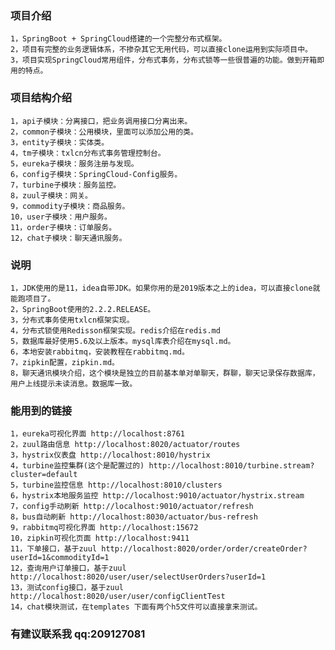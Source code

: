 
### 项目介绍
    1，SpringBoot + SpringCloud搭建的一个完整分布式框架。
    2，项目有完整的业务逻辑体系，不掺杂其它无用代码，可以直接clone运用到实际项目中。
    3，项目实现SpringCloud常用组件，分布式事务，分布式锁等一些很普遍的功能。做到开箱即用的特点。

### 项目结构介绍
    1，api子模块：分离接口，把业务调用接口分离出来。
    2，common子模块：公用模块，里面可以添加公用的类。
    3，entity子模块：实体类。
    4，tm子模块：txlcn分布式事务管理控制台。
    5，eureka子模块：服务注册与发现。
    6，config子模块：SpringCloud-Config服务。
    7，turbine子模块：服务监控。
    8，zuul子模块：网关。
    9，commodity子模块：商品服务。
    10，user子模块：用户服务。
    11，order子模块：订单服务。
    12，chat子模块：聊天通讯服务。

### 说明
    1，JDK使用的是11，idea自带JDK。如果你用的是2019版本之上的idea，可以直接clone就能跑项目了。
    2，SpringBoot使用的2.2.2.RELEASE。
    3，分布式事务使用txlcn框架实现。
    4，分布式锁使用Redisson框架实现。redis介绍在redis.md
    5，数据库最好使用5.6及以上版本。mysql库表介绍在mysql.md。
    6，本地安装rabbitmq，安装教程在rabbitmq.md。
    7，zipkin配置，zipkin.md。
    8，聊天通讯模块介绍，这个模块是独立的目前基本单对单聊天，群聊，聊天记录保存数据库，用户上线提示未读消息。数据库一致。
    
### 能用到的链接
    1，eureka可视化界面 http://localhost:8761
    2，zuul路由信息 http://localhost:8020/actuator/routes
    3，hystrix仪表盘 http://localhost:8010/hystrix
    4，turbine监控集群(这个是配置过的) http://localhost:8010/turbine.stream?cluster=default
    5，turbine监控信息 http://localhost:8010/clusters
    6，hystrix本地服务监控 http://localhost:9010/actuator/hystrix.stream
    7，config手动刷新 http://localhost:9010/actuator/refresh
    8，bus自动刷新 http://localhost:8030/actuator/bus-refresh
    9，rabbitmq可视化界面 http://localhost:15672
    10，zipkin可视化页面 http://localhost:9411
    11，下单接口，基于zuul http://localhost:8020/order/order/createOrder?userId=1&commodityId=1
    12，查询用户订单接口，基于zuul http://localhost:8020/user/user/selectUserOrders?userId=1
    13，测试config接口，基于zuul http://localhost:8020/user/user/configClientTest
    14，chat模块测试，在templates 下面有两个h5文件可以直接拿来测试。
    
### 有建议联系我 qq:209127081
